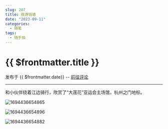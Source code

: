 ```yaml
---
slug: 207
title: 夜游钱塘
date: "2023-09-11"
categories: 
  - 随笔
tags:
  - 随手拍
---
```


# {{ $frontmatter.title }}

发布于 {{ $frontmatter.date}} -- [前往评论](https://zishu.me)

---



和小伙伴绕着江边骑行，欣赏了“大莲花”亚运会主场馆，杭州之门地标。

![1694436654865](https://imgurl.zishu.me/images/1694436654865.jpg)

![1694436654896](https://imgurl.zishu.me/images/1694436654896.jpg)

![1694436654882](https://imgurl.zishu.me/images/1694436654882.jpg)